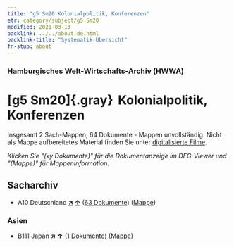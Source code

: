 ```yaml
---
title: "g5 Sm20 Kolonialpolitik, Konferenzen"
etr: category/subject/g5 Sm20
modified: 2021-03-13
backlink: ../../about.de.html
backlink-title: "Systematik-Übersicht"
fn-stub: about
---
```


### Hamburgisches Welt-Wirtschafts-Archiv (HWWA)
# [g5 Sm20]{.gray}&#8201; Kolonialpolitik, Konferenzen&#160; 




Insgesamt 2 Sach-Mappen, 64 Dokumente - Mappen unvollständig.
Nicht als Mappe aufbereitetes Material finden Sie unter [digitalisierte Filme](/film/h1_sh).

_Klicken Sie "(xy Dokumente)" für die Dokumentanzeige im DFG-Viewer und "(Mappe)" für Mappeninformation._

## Sacharchiv



- A10 Deutschland [**&nearr;**](../../../geo/i/126128/about.de.html "Deutschland (alle Mappen)") [**&uarr;**](../../../geo/about.de.html#A10 "Ländersystematik") (<a href="https://pm20.zbw.eu/dfgview/sh/126128,205301" title="über: Deutschland : Kolonialpolitik, Konferenzen" target="_blank">63 Dokumente</a>) ([Mappe](http://purl.org/pressemappe20/folder/sh/126128,205301))

### Asien

- B111 Japan [**&nearr;**](../../../geo/i/141272/about.de.html "Japan (alle Mappen)") [**&uarr;**](../../../geo/about.de.html#B111 "Ländersystematik") (<a href="https://pm20.zbw.eu/dfgview/sh/141272,205301" title="über: Japan : Kolonialpolitik, Konferenzen" target="_blank">1 Dokumente</a>) ([Mappe](http://purl.org/pressemappe20/folder/sh/141272,205301))


